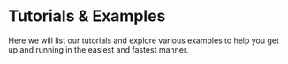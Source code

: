 # Tutorials & Examples

Here we will list our tutorials and explore various examples to help you get up and running in the easiest and fastest manner.
